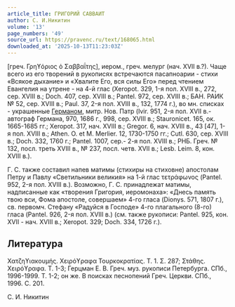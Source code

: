 ```yaml
---
article_title: ГРИГОРИЙ САВВАИТ
author: С. И.Никитин
volume: '13'
page_numbers: '49'
source_url: https://pravenc.ru/text/168065.html
downloaded_at: '2025-10-13T11:23:03Z'
---
```


[греч. Γρηϒόριος ὁ Σαββαΐτης], иером., греч. мелург (нач. XVII в.?). Чаще всего из его творений в рукописях встречаются пасапноарии - стихи «Всякое дыхание» и «Хвалите Его, вся силы Его» перед чтением Евангелия на утрене - на 4-й глас (Xeropot. 329, 1-я пол. XVIII в., 272, сер. XVIII в.; Doch. 407, сер. XVIII в.; Pantel. 972, сер. XVIII в.; БАН. РАИК № 52, сер. XVIII в.; Paul. 37, 2-я пол. XVIII в., 132, 1774 г.), во мн. списках - украшенные [Германом](https://pravenc.ru/text/ГЕРМАН.html), митр. Нов. Патр (Ivir. 951, 2-я пол. XVII в.- автограф Германа, 970, 1686 г., 998, сер. XVIII в.; Stauronicet. 165, ок. 1665-1685 гг.; Xeropot. 317, нач. XVIII в.; Gregor. 6, нач. XVIII в., 43 [47], 1-я пол. XVIII в.; Athen. O. et M. Merlier. 12, 1730-1750 гг.; Cutl. 630, сер. XVIII в.; Doch. 332, 1760 г.; Pantel. 1007, сер.- 2-я пол. XVIII в.; РНБ. Греч. № 132, посл. треть XVIII в., № 237, посл. четв. XVII в.; Lesb. Leim. 8, кон. XVIII в.).

Г. С. также составил напев матимы (стихиры на стиховне) апостолам Петру и Павлу «Светильники великия» на 1-й глас τετράφωνος (Pantel. 952, 2-я пол. XVIII в.). Возможно, Г. С. принадлежат матимы, надписанные как «творения Григория, иеромонаха»: «Днесь память твою вси, Фома апостоле, совершаем» 4-го гласа (Dionys. 571, 1807 г.), св. первомч. Стефану «Радуйся в Господе» 4-го плагального (8-го) гласа (Pantel. 926, 2-я пол. XVIII в.) (см. также рукописи: Pantel. 925, кон. XVII - нач. XVIII в.; Xeropot. 329; Doch. 334, 1726 г.).

## Литература

Χατζηϒιακουμής. Χειρόϒραφα Τουρκοκρατίας. Τ. 1. Σ. 287; Στάθης. Χειρόϒραφα. Τ. 1-3; Герцман Е. В. Греч. муз. рукописи Петербурга. СПб., 1996-1999. Т. 1-2; он же. В поисках песнопений Греч. Церкви. СПб., 1996. С. 201.

С. И.  Никитин
